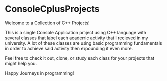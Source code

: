 # ConsoleCplusProjects

Welcome to a Collection of C++ Projects!

This is a single Console Application project using C++ language with several classes that label each academic activity that I recieved in my university. A lot of these classes are using basic programming fundamentals in order to achieve said activity then expounding it even more.

Feel free to check it out, clone, or study each class for your projects that might help you.

Happy Journeys in programming!
